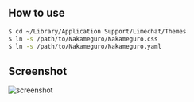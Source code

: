 ## How to use

```sh
$ cd ~/Library/Application Support/Limechat/Themes
$ ln -s /path/to/Nakameguro/Nakameguro.css
$ ln -s /path/to/Nakameguro/Nakameguro.yaml
```

## Screenshot

![screenshot](https://raw.github.com/naoty/Nakameguro/master/screenshot.png)

